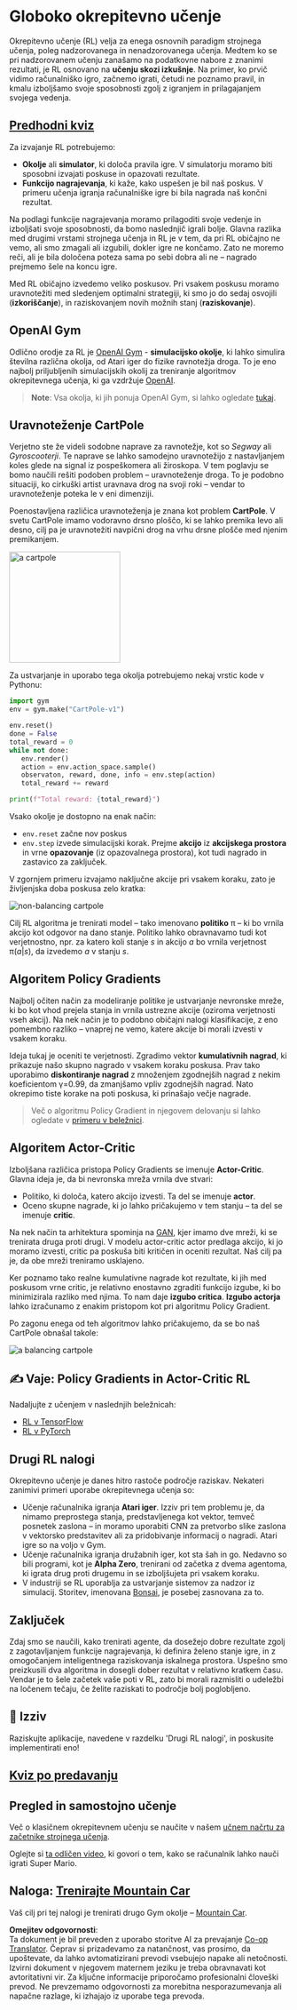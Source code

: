 <!--
CO_OP_TRANSLATOR_METADATA:
{
  "original_hash": "dbacf9b1915612981d76059678e563e5",
  "translation_date": "2025-08-25T23:33:25+00:00",
  "source_file": "lessons/6-Other/22-DeepRL/README.md",
  "language_code": "sl"
}
-->
# Globoko okrepitevno učenje

Okrepitevno učenje (RL) velja za enega osnovnih paradigm strojnega učenja, poleg nadzorovanega in nenadzorovanega učenja. Medtem ko se pri nadzorovanem učenju zanašamo na podatkovne nabore z znanimi rezultati, je RL osnovano na **učenju skozi izkušnje**. Na primer, ko prvič vidimo računalniško igro, začnemo igrati, četudi ne poznamo pravil, in kmalu izboljšamo svoje sposobnosti zgolj z igranjem in prilagajanjem svojega vedenja.

## [Predhodni kviz](https://ff-quizzes.netlify.app/en/ai/quiz/43)

Za izvajanje RL potrebujemo:

* **Okolje** ali **simulator**, ki določa pravila igre. V simulatorju moramo biti sposobni izvajati poskuse in opazovati rezultate.
* **Funkcijo nagrajevanja**, ki kaže, kako uspešen je bil naš poskus. V primeru učenja igranja računalniške igre bi bila nagrada naš končni rezultat.

Na podlagi funkcije nagrajevanja moramo prilagoditi svoje vedenje in izboljšati svoje sposobnosti, da bomo naslednjič igrali bolje. Glavna razlika med drugimi vrstami strojnega učenja in RL je v tem, da pri RL običajno ne vemo, ali smo zmagali ali izgubili, dokler igre ne končamo. Zato ne moremo reči, ali je bila določena poteza sama po sebi dobra ali ne – nagrado prejmemo šele na koncu igre.

Med RL običajno izvedemo veliko poskusov. Pri vsakem poskusu moramo uravnotežiti med sledenjem optimalni strategiji, ki smo jo do sedaj osvojili (**izkoriščanje**), in raziskovanjem novih možnih stanj (**raziskovanje**).

## OpenAI Gym

Odlično orodje za RL je [OpenAI Gym](https://gym.openai.com/) - **simulacijsko okolje**, ki lahko simulira številna različna okolja, od Atari iger do fizike ravnotežja droga. To je eno najbolj priljubljenih simulacijskih okolij za treniranje algoritmov okrepitevnega učenja, ki ga vzdržuje [OpenAI](https://openai.com/).

> **Note**: Vsa okolja, ki jih ponuja OpenAI Gym, si lahko ogledate [tukaj](https://gym.openai.com/envs/#classic_control).

## Uravnoteženje CartPole

Verjetno ste že videli sodobne naprave za ravnotežje, kot so *Segway* ali *Gyroscooterji*. Te naprave se lahko samodejno uravnotežijo z nastavljanjem koles glede na signal iz pospeškomera ali žiroskopa. V tem poglavju se bomo naučili rešiti podoben problem – uravnoteženje droga. To je podobno situaciji, ko cirkuški artist uravnava drog na svoji roki – vendar to uravnoteženje poteka le v eni dimenziji.

Poenostavljena različica uravnoteženja je znana kot problem **CartPole**. V svetu CartPole imamo vodoravno drsno ploščo, ki se lahko premika levo ali desno, cilj pa je uravnotežiti navpični drog na vrhu drsne plošče med njenim premikanjem.

<img alt="a cartpole" src="images/cartpole.png" width="200"/>

Za ustvarjanje in uporabo tega okolja potrebujemo nekaj vrstic kode v Pythonu:

```python
import gym
env = gym.make("CartPole-v1")

env.reset()
done = False
total_reward = 0
while not done:
   env.render()
   action = env.action_space.sample()
   observaton, reward, done, info = env.step(action)
   total_reward += reward

print(f"Total reward: {total_reward}")
```

Vsako okolje je dostopno na enak način:
* `env.reset` začne nov poskus
* `env.step` izvede simulacijski korak. Prejme **akcijo** iz **akcijskega prostora** in vrne **opazovanje** (iz opazovalnega prostora), kot tudi nagrado in zastavico za zaključek.

V zgornjem primeru izvajamo naključne akcije pri vsakem koraku, zato je življenjska doba poskusa zelo kratka:

![non-balancing cartpole](../../../../../lessons/6-Other/22-DeepRL/images/cartpole-nobalance.gif)

Cilj RL algoritma je trenirati model – tako imenovano **politiko** π – ki bo vrnila akcijo kot odgovor na dano stanje. Politiko lahko obravnavamo tudi kot verjetnostno, npr. za katero koli stanje *s* in akcijo *a* bo vrnila verjetnost π(*a*|*s*), da izvedemo *a* v stanju *s*.

## Algoritem Policy Gradients

Najbolj očiten način za modeliranje politike je ustvarjanje nevronske mreže, ki bo kot vhod prejela stanja in vrnila ustrezne akcije (oziroma verjetnosti vseh akcij). Na nek način je to podobno običajni nalogi klasifikacije, z eno pomembno razliko – vnaprej ne vemo, katere akcije bi morali izvesti v vsakem koraku.

Ideja tukaj je oceniti te verjetnosti. Zgradimo vektor **kumulativnih nagrad**, ki prikazuje našo skupno nagrado v vsakem koraku poskusa. Prav tako uporabimo **diskontiranje nagrad** z množenjem zgodnejših nagrad z nekim koeficientom γ=0.99, da zmanjšamo vpliv zgodnejših nagrad. Nato okrepimo tiste korake na poti poskusa, ki prinašajo večje nagrade.

> Več o algoritmu Policy Gradient in njegovem delovanju si lahko ogledate v [primeru v beležnici](../../../../../lessons/6-Other/22-DeepRL/CartPole-RL-TF.ipynb).

## Algoritem Actor-Critic

Izboljšana različica pristopa Policy Gradients se imenuje **Actor-Critic**. Glavna ideja je, da bi nevronska mreža vrnila dve stvari:

* Politiko, ki določa, katero akcijo izvesti. Ta del se imenuje **actor**.
* Oceno skupne nagrade, ki jo lahko pričakujemo v tem stanju – ta del se imenuje **critic**.

Na nek način ta arhitektura spominja na [GAN](../../4-ComputerVision/10-GANs/README.md), kjer imamo dve mreži, ki se trenirata druga proti drugi. V modelu actor-critic actor predlaga akcijo, ki jo moramo izvesti, critic pa poskuša biti kritičen in oceniti rezultat. Naš cilj pa je, da obe mreži treniramo usklajeno.

Ker poznamo tako realne kumulativne nagrade kot rezultate, ki jih med poskusom vrne critic, je relativno enostavno zgraditi funkcijo izgube, ki bo minimizirala razliko med njima. To nam daje **izgubo critica**. **Izgubo actorja** lahko izračunamo z enakim pristopom kot pri algoritmu Policy Gradient.

Po zagonu enega od teh algoritmov lahko pričakujemo, da se bo naš CartPole obnašal takole:

![a balancing cartpole](../../../../../lessons/6-Other/22-DeepRL/images/cartpole-balance.gif)

## ✍️ Vaje: Policy Gradients in Actor-Critic RL

Nadaljujte z učenjem v naslednjih beležnicah:

* [RL v TensorFlow](../../../../../lessons/6-Other/22-DeepRL/CartPole-RL-TF.ipynb)
* [RL v PyTorch](../../../../../lessons/6-Other/22-DeepRL/CartPole-RL-PyTorch.ipynb)

## Drugi RL nalogi

Okrepitevno učenje je danes hitro rastoče področje raziskav. Nekateri zanimivi primeri uporabe okrepitevnega učenja so:

* Učenje računalnika igranja **Atari iger**. Izziv pri tem problemu je, da nimamo preprostega stanja, predstavljenega kot vektor, temveč posnetek zaslona – in moramo uporabiti CNN za pretvorbo slike zaslona v vektorsko predstavitev ali za pridobivanje informacij o nagradi. Atari igre so na voljo v Gym.
* Učenje računalnika igranja družabnih iger, kot sta šah in go. Nedavno so bili programi, kot je **Alpha Zero**, trenirani od začetka z dvema agentoma, ki igrata drug proti drugemu in se izboljšujeta pri vsakem koraku.
* V industriji se RL uporablja za ustvarjanje sistemov za nadzor iz simulacij. Storitev, imenovana [Bonsai](https://azure.microsoft.com/services/project-bonsai/?WT.mc_id=academic-77998-cacaste), je posebej zasnovana za to.

## Zaključek

Zdaj smo se naučili, kako trenirati agente, da dosežejo dobre rezultate zgolj z zagotavljanjem funkcije nagrajevanja, ki definira želeno stanje igre, in z omogočanjem inteligentnega raziskovanja iskalnega prostora. Uspešno smo preizkusili dva algoritma in dosegli dober rezultat v relativno kratkem času. Vendar je to šele začetek vaše poti v RL, zato bi morali razmisliti o udeležbi na ločenem tečaju, če želite raziskati to področje bolj poglobljeno.

## 🚀 Izziv

Raziskujte aplikacije, navedene v razdelku 'Drugi RL nalogi', in poskusite implementirati eno!

## [Kviz po predavanju](https://ff-quizzes.netlify.app/en/ai/quiz/44)

## Pregled in samostojno učenje

Več o klasičnem okrepitevnem učenju se naučite v našem [učnem načrtu za začetnike strojnega učenja](https://github.com/microsoft/ML-For-Beginners/blob/main/8-Reinforcement/README.md).

Oglejte si [ta odličen video](https://www.youtube.com/watch?v=qv6UVOQ0F44), ki govori o tem, kako se računalnik lahko nauči igrati Super Mario.

## Naloga: [Trenirajte Mountain Car](lab/README.md)

Vaš cilj pri tej nalogi je trenirati drugo Gym okolje – [Mountain Car](https://www.gymlibrary.ml/environments/classic_control/mountain_car/).

**Omejitev odgovornosti**:  
Ta dokument je bil preveden z uporabo storitve AI za prevajanje [Co-op Translator](https://github.com/Azure/co-op-translator). Čeprav si prizadevamo za natančnost, vas prosimo, da upoštevate, da lahko avtomatizirani prevodi vsebujejo napake ali netočnosti. Izvirni dokument v njegovem maternem jeziku je treba obravnavati kot avtoritativni vir. Za ključne informacije priporočamo profesionalni človeški prevod. Ne prevzemamo odgovornosti za morebitna nesporazumevanja ali napačne razlage, ki izhajajo iz uporabe tega prevoda.